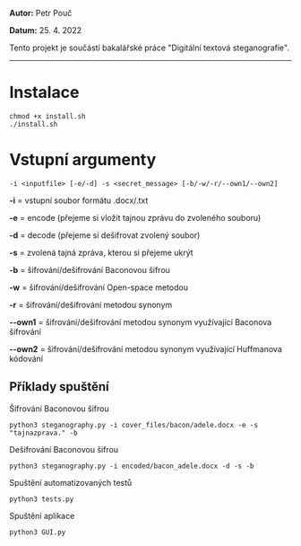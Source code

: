 __Autor:__ Petr Pouč

__Datum:__ 25. 4. 2022

Tento projekt je součástí bakalářské práce "Digitální textová steganografie".

***

# Instalace

```
chmod +x install.sh
./install.sh
```

# Vstupní argumenty
```
-i <inputfile> [-e/-d] -s <secret_message> [-b/-w/-r/--own1/--own2]
```
__-i__ = vstupní soubor formátu .docx/.txt

__-e__ = encode (přejeme si vložit tajnou zprávu do zvoleného souboru)

__-d__ = decode (přejeme si dešifrovat zvolený soubor)

__-s__ = zvolená tajná zpráva, kterou si přejeme ukrýt 

__-b__ = šifrování/dešifrování Baconovou šifrou

__-w__ = šifrování/dešifrování Open-space metodou

__-r__ = šifrování/dešifrování metodou synonym

__--own1__ = šifrování/dešifrování metodou synonym využívající Baconova šifrování

__--own2__ = šifrování/dešifrování metodou synonym využívající Huffmanova kódování

## Příklady spuštění
Šifrování Baconovou šifrou
```
python3 steganography.py -i cover_files/bacon/adele.docx -e -s "tajnazprava." -b 
```
Dešifrování Baconovou šifrou
```
python3 steganography.py -i encoded/bacon_adele.docx -d -s -b 
```
Spuštění automatizovaných testů
```
python3 tests.py
```
Spuštění aplikace
```
python3 GUI.py
```